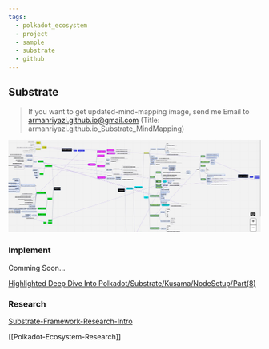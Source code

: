 ```yaml
---
tags:
  - polkadot_ecosystem
  - project
  - sample
  - substrate
  - github
---
```


## Substrate

> If you want to get updated-mind-mapping image, send me Email to armanriyazi.github.io@gmail.com 
> (Title: armanriyazi.github.io_Substrate_MindMapping)

![Graph](../../assets/attachments/substrate-minmap.jpg)

### Implement

Comming Soon...

[Highlighted Deep Dive Into Polkadot/Substrate/Kusama/NodeSetup/Part(8)](substrate-polka-kus/substrate-setup-research-intro.md)

### Research

[Substrate-Framework-Research-Intro](substrate-polka-kus/substrate-framework-research-intro.md)

[[Polkadot-Ecosystem-Research]]

